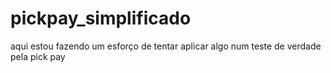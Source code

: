 # pickpay_simplificado
aqui estou fazendo um esforço de tentar aplicar algo num teste de verdade pela pick pay
